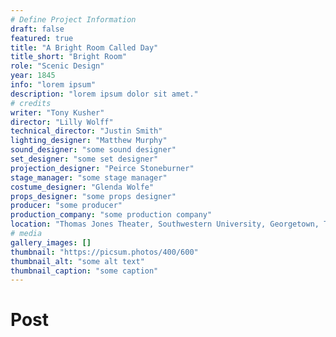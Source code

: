 ```yaml
---
# Define Project Information
draft: false
featured: true
title: "A Bright Room Called Day"
title_short: "Bright Room"
role: "Scenic Design"
year: 1845
info: "lorem ipsum"
description: "lorem ipsum dolor sit amet."
# credits
writer: "Tony Kusher"
director: "Lilly Wolff"
technical_director: "Justin Smith"
lighting_designer: "Matthew Murphy"
sound_designer: "some sound designer"
set_designer: "some set designer"
projection_designer: "Peirce Stoneburner"
stage_manager: "some stage manager"
costume_designer: "Glenda Wolfe"
props_designer: "some props designer"
producer: "some producer"
production_company: "some production company"
location: "Thomas Jones Theater, Southwestern University, Georgetown, Tx"
# media
gallery_images: []
thumbnail: "https://picsum.photos/400/600"
thumbnail_alt: "some alt text"
thumbnail_caption: "some caption"
---
```


<!-- Additional content goes here as MarkDown -->

# Post
